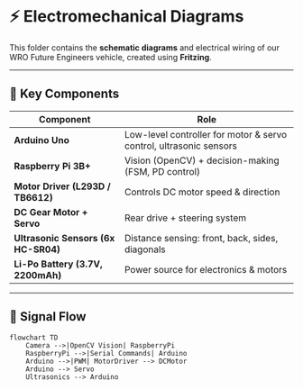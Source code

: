 # ⚡ Electromechanical Diagrams

This folder contains the **schematic diagrams** and electrical wiring of our WRO Future Engineers vehicle, created using **Fritzing**.

---

## 🔑 Key Components

| Component | Role |
|-----------|------|
| **Arduino Uno** | Low-level controller for motor & servo control, ultrasonic sensors |
| **Raspberry Pi 3B+** | Vision (OpenCV) + decision-making (FSM, PD control) |
| **Motor Driver (L293D / TB6612)** | Controls DC motor speed & direction |
| **DC Gear Motor + Servo** | Rear drive + steering system |
| **Ultrasonic Sensors (6x HC-SR04)** | Distance sensing: front, back, sides, diagonals |
| **Li-Po Battery (3.7V, 2200mAh)** | Power source for electronics & motors |

---

## 🔄 Signal Flow

```mermaid
flowchart TD
    Camera -->|OpenCV Vision| RaspberryPi
    RaspberryPi -->|Serial Commands| Arduino
    Arduino -->|PWM| MotorDriver --> DCMotor
    Arduino --> Servo
    Ultrasonics --> Arduino
